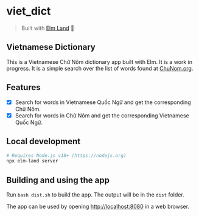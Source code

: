 # viet_dict
>
> Built with [Elm Land](https://elm.land) 🌈

## Vietnamese Dictionary

This is a Vietnamese Chữ Nôm dictionary app built with Elm. It is a work in progress.
It is a simple search over the list of words found at [ChuNom.org](https://chunom.org/pages/standard-list/?max=2000&download=1).

## Features

- [X] Search for words in Vietnamese Quốc Ngữ and get the corresponding Chữ Nôm.
- [X] Search for words in Chữ Nôm and get the corresponding Vietnamese Quốc Ngữ.

## Local development

```bash
# Requires Node.js v18+ (https://nodejs.org)
npx elm-land server
```

## Building and using the app

Run `bash dist.sh` to build the app. The output will be in the `dist` folder.

The app can be used by opening [http://localhost:8080](http://localhost:8080) in a web browser.
